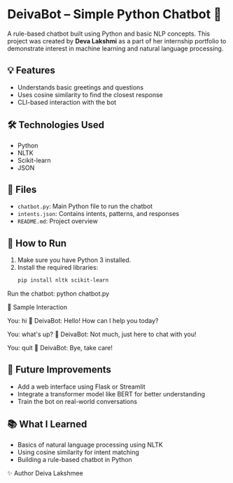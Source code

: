 # DeivaBot – Simple Python Chatbot 🤖

A rule-based chatbot built using Python and basic NLP concepts. This project was created by **Deva Lakshmi** as a part of her internship portfolio to demonstrate interest in machine learning and natural language processing.

## 💡 Features
- Understands basic greetings and questions
- Uses cosine similarity to find the closest response
- CLI-based interaction with the bot

## 🛠️ Technologies Used
- Python
- NLTK
- Scikit-learn
- JSON

## 📁 Files
-  `chatbot.py`: Main Python file to run the chatbot
-  `intents.json`: Contains intents, patterns, and responses
-  `README.md`: Project overview

## 🧪 How to Run
1. Make sure you have Python 3 installed.
2. Install the required libraries:
   ```bash
   pip install nltk scikit-learn

Run the chatbot:
python chatbot.py

💬 Sample Interaction

You: hi
🤖 DeivaBot: Hello! How can I help you today?

You: what's up?
🤖 DeivaBot: Not much, just here to chat with you!

You: quit
🤖 DeivaBot: Bye, take care!

## 🚀 Future Improvements
- Add a web interface using Flask or Streamlit
- Integrate a transformer model like BERT for better understanding
- Train the bot on real-world conversations

## 📚 What I Learned
- Basics of natural language processing using NLTK
- Using cosine similarity for intent matching
- Building a rule-based chatbot in Python



✨ Author
Deiva Lakshmee

